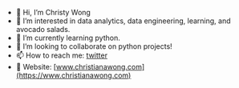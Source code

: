 - 👋 Hi, I’m Christy Wong
- 👀 I’m interested in data analytics, data engineering, learning, and avocado salads.
- 🌱 I’m currently learning python.
- 💞️ I’m looking to collaborate on python projects!
- 📫 How to reach me: [twitter](https://twitter.com/christywong0/)
- 💎 Website: [www.christianawong.com](https://www.christianawong.com)

<!---
christyw/christyw is a ✨ special ✨ repository because its `README.md` (this file) appears on your GitHub profile.
You can click the Preview link to take a look at your changes.
--->
